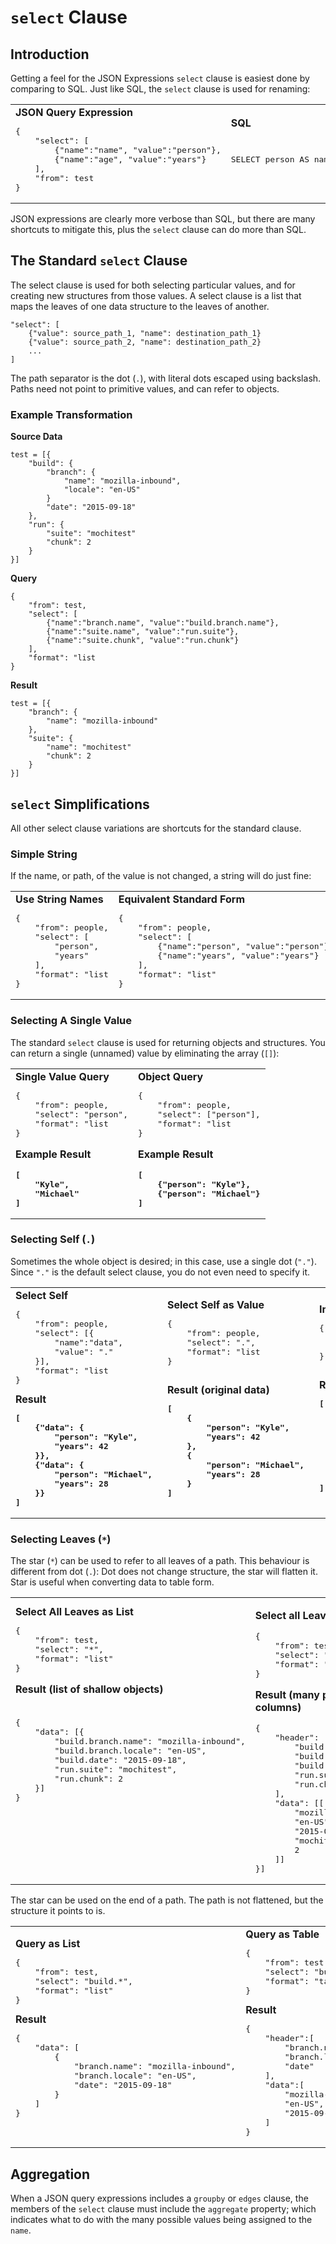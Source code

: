
`select` Clause
===============


Introduction
------------

Getting a feel for the JSON Expressions `select` clause is easiest done by comparing to SQL. Just like SQL, the `select` clause is used for renaming:

<table><tr><td>
<b>JSON Query Expression</b><br>
<pre>
{
    "select": [
        {"name":"name", "value":"person"},
        {"name":"age", "value":"years"}
    ],
    "from": test
}
</pre>
</td><td>
<b>SQL</b><br>
<pre>

SELECT
	person AS name,
	years AS age
FROM
	test 

</pre>
</td></tr></table>

JSON expressions are clearly more verbose than SQL, but there are many shortcuts to mitigate this, plus the `select` clause can do more than SQL.


The Standard `select` Clause
----------------------------

The select clause is used for both selecting particular values, and for creating new structures from those values. A select clause is a list that maps the leaves of one data structure to the leaves of another.

	"select": [
		{"value": source_path_1, "name": destination_path_1}
		{"value": source_path_2, "name": destination_path_2}
		...
	]

The path separator is the dot (`.`), with literal dots escaped using backslash. Paths need not point to primitive values, and can refer to objects.


### Example Transformation

**Source Data**

	test = [{
	    "build": {
	        "branch": {
	            "name": "mozilla-inbound",
	            "locale": "en-US"
	        }
	        "date": "2015-09-18"
	    },
	    "run": {
	        "suite": "mochitest"
	        "chunk": 2
	    }
	}]

**Query**

	{
	    "from": test,
	    "select": [
	        {"name":"branch.name", "value":"build.branch.name"},
	        {"name":"suite.name", "value":"run.suite"},
	        {"name":"suite.chunk", "value":"run.chunk"}
	    ],
	    "format": "list
	}

**Result**

	test = [{
	    "branch": {
	        "name": "mozilla-inbound"
	    },
	    "suite": {
	        "name": "mochitest"
	        "chunk": 2
	    }
	}]


`select` Simplifications
------------------------

All other select clause variations are shortcuts for the standard clause.

### Simple String

If the name, or path, of the value is not changed, a string will do just fine:

<table><tr><td>
<b>Use String Names</b><br>
<pre>
{
    "from": people,
    "select": [
        "person", 
        "years"
    ],
    "format": "list
}
</pre>

</td><td>
<b>Equivalent Standard Form</b><br>
<pre>
{
    "from": people,
    "select": [
        {"name":"person", "value":"person"},
        {"name":"years", "value":"years"}
    ],
    "format": "list"
}
</pre>
</td></tr></table>

### Selecting A Single Value

The standard `select` clause is used for returning objects and structures. You can return a single (unnamed) value by eliminating the array (`[]`):


<table><tr><td>
<b>Single Value Query</b><br>
<pre>
{
    "from": people,
    "select": "person",
    "format": "list
}
</pre>

<b>Example Result<b>
<pre>
[
    "Kyle",
    "Michael"
]
</pre>
</td><td>
<b>Object Query</b><br>
<pre>
{
    "from": people,
    "select": ["person"],
    "format": "list
}
</pre>

<b>Example Result<b>
<pre>
[
    {"person": "Kyle"},
    {"person": "Michael"}
]
</pre>
</td></tr></table>


### Selecting Self (`.`)

Sometimes the whole object is desired; in this case, use a single dot (`"."`). Since `"."` is the default select clause, you do not even need to specify it.

<table><tr><td>
<b>Select Self</b><br>
<pre>
{
    "from": people,
    "select": [{
        "name":"data", 
        "value": "."
    }],
    "format": "list
}
</pre>
<b>Result<b>
<pre>
[
    {"data": {
        "person": "Kyle", 
        "years": 42
    }},
    {"data": {
        "person": "Michael", 
        "years": 28
    }}
]
</pre>

</td><td>
<b>Select Self as Value</b><br>
<pre>
{
    "from": people,
    "select": ".",
    "format": "list
}



</pre>
<b>Result (original data)<b>
<pre>
[
    {
        "person": "Kyle", 
        "years": 42
    },
    {
        "person": "Michael", 
        "years": 28
    }
]
</pre>
</td><td>
<b>Implied Dot Query</b><br>
<pre>
{
    "from": people,
    "format": "list
}




</pre>
<b>Result (same original data)<b>
<pre>
[
    {
        "person": "Kyle", 
        "years": 42
    },
    {
        "person": "Michael", 
        "years": 28
    }
]
</pre>
</td></tr></table>

### Selecting Leaves (`*`)

The star (`*`) can be used to refer to all leaves of a path. This behaviour is different from dot (`.`): Dot does not change structure, the star will flatten it. Star is useful when converting data to table form.

<table><tr><td>
<b>Select All Leaves as List</b><br>
<pre>
{
    "from": test,
    "select": "*",
    "format": "list"
}
</pre>

<b>Result (list of shallow objects)</b><br><br>
<pre>
{
    "data": [{
        "build.branch.name": "mozilla-inbound",
        "build.branch.locale": "en-US",
        "build.date": "2015-09-18",
        "run.suite": "mochitest",
        "run.chunk": 2
    }]
}







</pre>

</td><td>


<b>Select all Leaves as Table</b><br>
<pre>
{
    "from": test,
    "select": "*",
    "format": "table"
}
</pre>
<b>Result (many primitive-value columns)</b><br>
<pre>
{
    "header": [
        "build.branch.name",
        "build.branch.locale",
        "build.date",
        "run.suite",
        "run.chunk"
    ],
    "data": [[
        "mozilla-inbound",
        "en-US",
        "2015-09-18",
        "mochitest",
        2
    ]]
}]
</pre>

</td><td>
<b>Select Self as Table</b><br>
<pre>
{
    "from": test,
    "select": ".",
    "format": "table"
}
</pre>
<b>Result (one complex-value column)</b><br><br>
<pre>
{
    "header": ["."],
    "data": [[
        "build": {
            "branch": {
                "name": "mozilla-inbound",
                "locale": "en-US"
            }
            "date": "2015-09-18"
        },
        "run": {
            "suite": "mochitest"
            "chunk": 2
        }
    ]]
}
</pre>



</td></tr></table>

The star can be used on the end of a path. The path is not flattened, but the structure it points to is.

<table><tr><td>
<b>Query as List</b><br>
<pre>
{
    "from": test,
    "select": "build.*",
    "format": "list"
}
</pre>
<b>Result</b><br>
<pre>
{
    "data": [
        {
            "branch.name": "mozilla-inbound",
            "branch.locale": "en-US",
            "date": "2015-09-18"
        }
    ]
}



</pre>
</td><td>
<b>Query as Table</b><br>
<pre>
{
    "from": test,
    "select": "build.*",
    "format": "table"
}
</pre>
<b>Result</b><br>
<pre>
{
    "header":[
        "branch.name",
        "branch.locale",
        "date"
    ],
    "data":[
        "mozilla-inbound",
        "en-US",
        "2015-09-18"
    ]
}
</pre>


</td></tr></table>


Aggregation
-----------

When a JSON query expressions includes a `groupby` or `edges` clause, the members of the `select` clause must include the `aggregate` property; which indicates what to do with the many possible values being assigned to the `name`.







  


